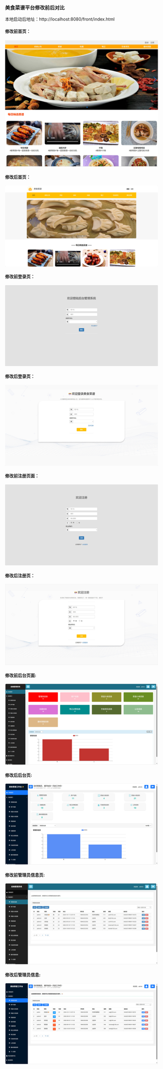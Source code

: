 ### 美食菜谱平台修改前后对比
本地启动后地址：http://localhost:8080/front/index.html
#### 修改前首页：

![修改前首页](美食前后对比/修改前首页.jpg)

#### 修改后首页：

![](美食前后对比/修改后首页.jpg)

#### 修改前登录页：

![](美食前后对比/修改前登录页.jpg)

#### 修改后登录页：

![](美食前后对比/修改后登录页.jpg)

#### 修改前注册页面：

![](美食前后对比/修改前注册页面.jpg)

#### 修改后注册页：

![](美食前后对比/修改后注册页.jpg)



#### 修改前后台页面:

![](美食前后对比/修改前后台页面.jpg)

#### 修改后后台页:

![](美食前后对比/修改后后台页.jpg)



#### 修改前管理员信息页:

![](美食前后对比/修改前管理员信息页.jpg)

#### 修改后管理员信息:

![](美食前后对比/修改后管理员信息.jpg)